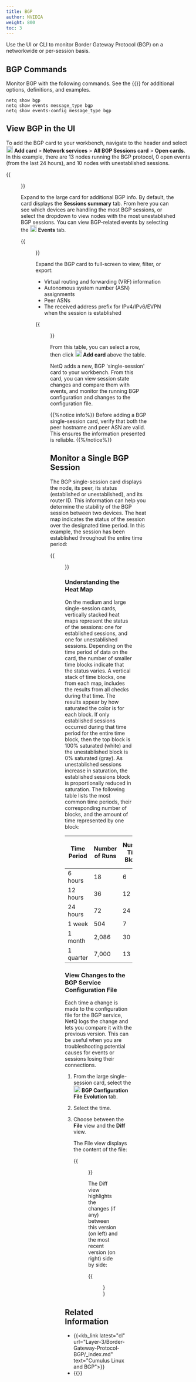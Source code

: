 ```yaml
---
title: BGP
author: NVIDIA
weight: 800
toc: 3
---
```

Use the UI or CLI to monitor Border Gateway Protocol (BGP) on a networkwide or per-session basis. 
## BGP Commands

Monitor BGP with the following commands. See the {{<link title="show/#netq-show-bgp" text="command line reference">}} for additional options, definitions, and examples.

```
netq show bgp
netq show events message_type bgp
netq show events-config message_type bgp
```
## View BGP in the UI

To add the BGP card to your workbench, navigate to the header and select <img src="https://icons.cumulusnetworks.com/44-Entertainment-Events-Hobbies/02-Card-Games/card-game-diamond.svg" height="18" width="18"/> **Add card** > **Network services** > **All BGP Sessions card** > **Open cards**. In this example, there are 13 nodes running the BGP protocol, 0 open events (from the last 24 hours), and 10 nodes with unestablished sessions.

{{<figure src="/images/netq/bgp-med-card-450.png" alt="" width="200" >}}

Expand to the large card for additional BGP info. By default, the card displays the **Sessions summary** tab. From here you can see which devices are handling the most BGP sessions, or select the dropdown to view nodes with the most unestablished BGP sessions. You can view BGP-related events by selecting the <img src="https://icons.cumulusnetworks.com/01-Interface-Essential/20-Alert/alarm-bell.svg" height="18" width="18"/> **Events** tab.

{{<figure src="/images/netq/bgp-large-card-450.png" alt="" width="650">}}

Expand the BGP card to full-screen to view, filter, or export:

- Virtual routing and forwarding (VRF) information
- Autonomous system number (ASN) assignments
- Peer ASNs
- The received address prefix for IPv4/IPv6/EVPN when the session is established

{{<figure src="/images/netq/bgp-fullscreen-card-450.png" alt="" width="1100">}}

From this table, you can select a row, then click <img src="https://icons.cumulusnetworks.com/44-Entertainment-Events-Hobbies/02-Card-Games/card-game-diamond.svg" height="18" width="18"/> **Add card** above the table.

NetQ adds a new, BGP 'single-session' card to your workbench. From this card, you can view session state changes and compare them with events, and monitor the running BGP configuration and changes to the configuration file.

{{%notice info%}}
Before adding a BGP single-session card, verify that both the peer hostname and peer ASN are valid. This ensures the information presented is reliable.
{{%/notice%}}

## Monitor a Single BGP Session

The BGP single-session card displays the node, its peer, its status (established or unestablished), and its router ID. This information can help you determine the stability of the BGP session between two devices. The heat map indicates the status of the session over the designated time period. In this example, the session has been established throughout the entire time period:

{{<figure src="/images/netq/bgp-single-450.png" width="200">}}

### Understanding the Heat Map

On the medium and large single-session cards, vertically stacked heat maps represent the status of the sessions: one for established sessions, and one for unestablished sessions. Depending on the time period of data on the card, the number of smaller time blocks indicate that the status varies. A vertical stack of time blocks, one from each map, includes the results from all checks during that time. The results appear by how saturated the color is for each block. If only established sessions occurred during that time period for the entire time block, then the top block is 100% saturated (white) and the unestablished block is 0% saturated (gray). As unestablished sessions increase in saturation, the established sessions block is proportionally reduced in saturation. The following table lists the most common time periods, their corresponding number of blocks, and the amount of time represented by one block:

| Time Period | Number of Runs | Number Time Blocks | Amount of Time in Each Block |
| ----------- | -------------- | ------------------ | ---------------------------- |
| 6 hours     | 18             | 6                  | 1 hour                       |
| 12 hours    | 36             | 12                 | 1 hour                       |
| 24 hours    | 72             | 24                 | 1 hour                       |
| 1 week      | 504            | 7                  | 1 day                        |
| 1 month     | 2,086          | 30                 | 1 day                        |
| 1 quarter   | 7,000          | 13                 | 1 week                       |


### View Changes to the BGP Service Configuration File

Each time a change is made to the configuration file for the BGP service, NetQ logs the change and lets you compare it with the previous version. This can be useful when you are troubleshooting potential causes for events or sessions losing their connections.

1. From the large single-session card, select the <img src="https://icons.cumulusnetworks.com/16-Files-Folders/01-Common-Files/common-file-settings-1.svg" height="18" width="18"/> **BGP Configuration File Evolution** tab.

2. Select the time.

3. Choose between the **File** view and the **Diff** view.

    The File view displays the content of the file:

    {{<figure src="/images/netq/bgp-file-view-450.png" width="600">}}

    The Diff view highlights the changes (if any) between this version (on left) and the most recent version (on right) side by side:

    {{<figure src="/images/netq/bgp-diff-view-450.png" width="600">}}

## Related Information

- {{<kb_link latest="cl" url="Layer-3/Border-Gateway-Protocol-BGP/_index.md" text="Cumulus Linux and BGP">}}
- {{<link title="Switches" text="Monitor Switches">}}